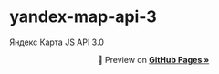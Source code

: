 # yandex-map-api-3
Яндекс Карта JS API 3.0

<p align="center">🔎 Preview on <a href="https://genevy.github.io/yandex-map-api-3/"><strong>GitHub Pages »</strong></a></p>
